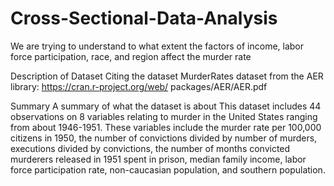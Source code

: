 # Cross-Sectional-Data-Analysis
We are trying to understand to what extent the factors of income, labor force participation, race, and region affect the murder rate

Description of Dataset
Citing the dataset MurderRates dataset from the AER library: https://cran.r-project.org/web/ packages/AER/AER.pdf

Summary
A summary of what the dataset is about This dataset includes 44 observations on 8 variables relating to murder in the United States ranging from about 1946-1951. These variables include the murder rate per 100,000 citizens in 1950, the number of convictions divided by number of murders, executions divided by convictions, the number of months convicted murderers released in 1951 spent in prison, median family income, labor force participation rate, non-caucasian population, and southern population.
